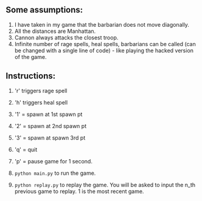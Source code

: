 ## Some assumptions: 
1. I have taken in my game that the barbarian does not move diagonally. 
2. All the distances are Manhattan. 
3. Cannon always attacks the closest troop.
4. Infinite number of rage spells, heal spells, barbarians can be called (can be changed with a single line of code) - like playing the hacked version of the game. 

## Instructions:
1. 'r' triggers rage spell
2. 'h' triggers heal spell
3. '1' = spawn at 1st spawn pt
4. '2' = spawn at 2nd spawn pt
5. '3' = spawn at spawn 3rd pt
6. 'q' = quit
7. 'p' = pause game for 1 second. 

8. `python main.py` to run the game. 
9. `python replay.py` to replay the game. You will be asked to input the n_th previous game to replay. 1 is the most recent game. 
